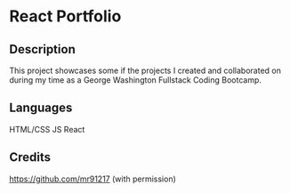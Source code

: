 # React Portfolio

## Description 

This project showcases some if the projects I created and collaborated on during my time as a George Washington Fullstack Coding Bootcamp. 


## Languages
HTML/CSS
JS
React


## Credits

https://github.com/mr91217 (with permission)

